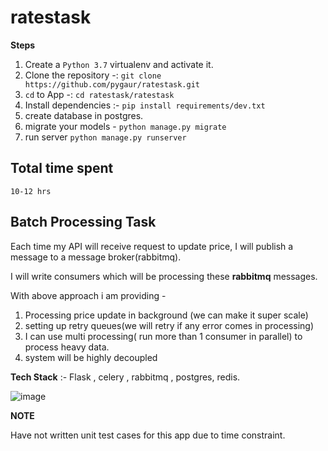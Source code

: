 # ratestask

**Steps**

1. Create a `Python 3.7` virtualenv and activate it.
2. Clone the repository -: `git clone https://github.com/pygaur/ratestask.git`
3. `cd` to App -: `cd ratestask/ratestask`
5. Install dependencies :- `pip install requirements/dev.txt`
6. create database in postgres.
7. migrate your models - `python manage.py migrate`
8. run server `python manage.py runserver`


## Total time spent

`10-12 hrs`

## Batch Processing Task

Each time my API will receive request to update price, I will publish a message to a message broker(rabbitmq).

I will write consumers which will be processing these **rabbitmq** messages.

With above approach i am providing -
1. Processing price update in background (we can make it super scale)
2. setting up retry queues(we will retry if any error comes in processing)
3. I can use multi processing( run more than 1 consumer in parallel) to process heavy data.
4. system will be highly decoupled

**Tech Stack** :- Flask , celery , rabbitmq , postgres, redis. 

![image](https://user-images.githubusercontent.com/43163597/109892088-4e057180-7cb0-11eb-999c-92783cf9f370.png)



**NOTE**

Have not written unit test cases for this app due to time constraint. 
